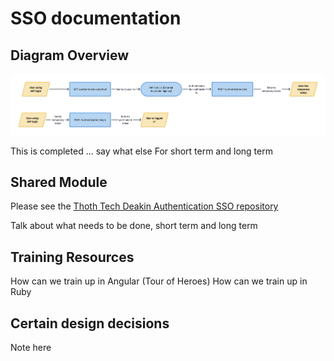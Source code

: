 # SSO documentation

## Diagram Overview

![Login process SSO in Dream](./Images/LoginProcess.png)

This is completed ... say what else For short term and long term

## Shared Module

Please see the
[Thoth Tech Deakin Authentication SSO repository](https://github.com/thoth-tech/deakin-sso-authentication-module)

Talk about what needs to be done, short term and long term

## Training Resources

How can we train up in Angular (Tour of Heroes) How can we train up in Ruby

## Certain design decisions

Note here
